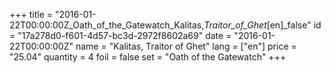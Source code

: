 +++
title = "2016-01-22T00:00:00Z_Oath_of_the_Gatewatch_Kalitas,_Traitor_of_Ghet_[en]_false"
id = "17a278d0-f601-4d57-bc3d-2972f8602a69"
date = "2016-01-22T00:00:00Z"
name = "Kalitas, Traitor of Ghet"
lang = ["en"]
price = "25.04"
quantity = 4
foil = false
set = "Oath of the Gatewatch"
+++
